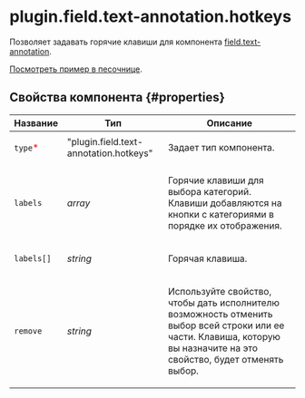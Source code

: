 # plugin.field.text-annotation.hotkeys

Позволяет задавать горячие клавиши для компонента [field.text-annotation](field.text-annotation.md).

[Посмотреть пример в песочнице](https://clck.ru/TeqjT).

## Свойства компонента {#properties}

| Название                                 | Тип                                    | Описание                                                                                                                                                                      |
| ---------------------------------------- | -------------------------------------- | ----------------------------------------------------------------------------------------------------------------------------------------------------------------------------- |
| `type`<span style="color: red">\*</span> | "plugin.field.text-annotation.hotkeys" | <p>Задает тип компонента.</p>                                                                                                                                                 |
| `labels`                                 | _array_                                | <p>Горячие клавиши для выбора категорий. Клавиши добавляются на кнопки с категориями в порядке их отображения.</p>                                                            |
| `labels[]`                               | _string_                               | <p>Горячая клавиша.</p>                                                                                                                                                       |
| `remove`                                 | _string_                               | <p>Используйте свойство, чтобы дать исполнителю возможность отменить выбор всей строки или ее части. Клавиша, которую вы назначите на это свойство, будет отменять выбор.</p> |
